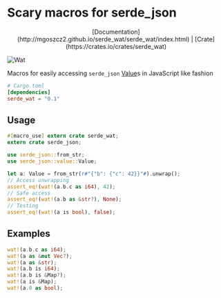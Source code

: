 # Scary macros for serde_json

<center>[Documentation](http://mgoszcz2.github.io/serde_wat/serde_wat/index.html) | [Crate](https://crates.io/crates/serde_wat)</center>

![Wat](https://i.imgur.com/IppKJ.jpg)

Macros for easily accessing `serde_json`
[Value](https://docs.serde.rs/serde_json/value/enum.Value.html)s
in JavaScript like fashion

```toml
# Cargo.toml
[dependencies]
serde_wat = "0.1"
```

## Usage

```rust
#[macro_use] extern crate serde_wat;
extern crate serde_json;

use serde_json::from_str;
use serde_json::value::Value;

let a: Value = from_str(r#"{"b": {"c": 42}}"#).unwrap();
// Access unwrapping
assert_eq!(wat!(a.b.c as i64), 42);
// Safe access
assert_eq!(wat!(a.b as &str?), None);
// Testing
assert_eq!(wat!(a is bool), false);
```

## Examples

```rust
wat!(a.b.c as i64);
wat!(a as &mut Vec?);
wat!(a as &str);
wat!(a.b is i64);
wat!(a.b is &Map?);
wat!(a is &Map);
wat!(a.0 as bool);
```
